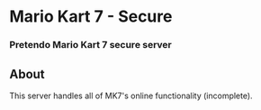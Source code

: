 # Mario Kart 7 - Secure
### Pretendo Mario Kart 7 secure server

## About
This server handles all of MK7's online functionality (incomplete).
